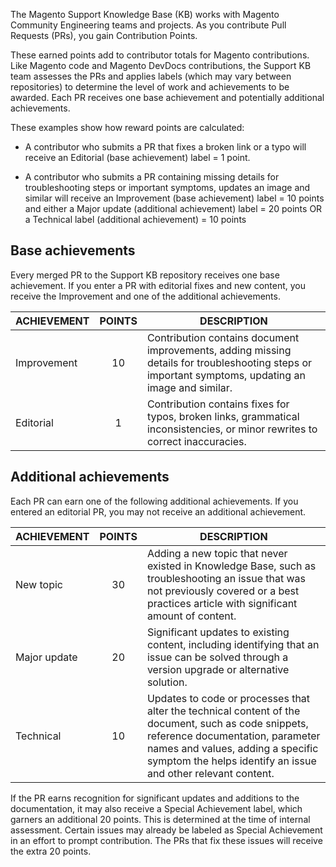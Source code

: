 
The Magento Support Knowledge Base (KB) works with Magento Community Engineering teams and projects. As you contribute Pull Requests (PRs), you gain Contribution Points.

These earned points add to contributor totals for Magento contributions. Like Magento code and Magento DevDocs contributions, the Support KB team assesses the PRs and applies labels (which may vary between repositories) to determine the level of work and achievements to be awarded. Each PR receives one base achievement and potentially additional achievements.

These examples show how reward points are calculated:

* A contributor who submits a PR that fixes a broken link or a typo will receive an Editorial (base achievement) label = 1 point.

* A contributor who submits a PR containing missing details for troubleshooting steps or important symptoms, updates an image and similar will receive an Improvement (base achievement) label = 10 points and either a Major update (additional achievement) label = 20 points OR a Technical label (additional achievement) = 10 points

## Base achievements

Every merged PR to the Support KB repository receives one base achievement. If you enter a PR with editorial fixes and new content, you receive the Improvement and one of the additional achievements.

| ACHIEVEMENT  | POINTS | DESCRIPTION                                                                                                                              |
|--------------|:--------:|------------------------------------------------------------------------------------------------------------------------------------------|
| Improvement  | 10     | Contribution contains document improvements, adding missing details for troubleshooting steps or important symptoms, updating an image and similar. |
| Editorial    | 1      | Contribution contains fixes for typos, broken links, grammatical inconsistencies, or minor rewrites to correct inaccuracies.              |

## Additional achievements

Each PR can earn one of the following additional achievements. If you entered an editorial PR, you may not receive an additional achievement.

| ACHIEVEMENT  | POINTS | DESCRIPTION                                                                                                                                                                                                                                  |
|--------------|:--------:|----------------------------------------------------------------------------------------------------------------------------------------------------------------------------------------------------------------------------------------------|
| New topic    | 30     | Adding a new topic that never existed in Knowledge Base, such as troubleshooting an issue that was not previously covered or a best practices article with significant amount of content.                                                      |
| Major update | 20     | Significant updates to existing content, including identifying that an issue can be solved through a version upgrade or alternative solution.                                                                                               |
| Technical    | 10     | Updates to code or processes that alter the technical content of the document, such as code snippets, reference documentation, parameter names and values, adding a specific symptom the helps identify an issue and other relevant content. |

If the PR earns recognition for significant updates and additions to the documentation, it may also receive a Special Achievement label, which garners an additional 20 points. This is determined at the time of internal assessment. Certain issues may already be labeled as Special Achievement in an effort to prompt contribution. The PRs that fix these issues will receive the extra 20 points.
